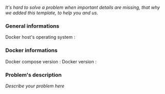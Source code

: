 *It's hard to solve a problem when important details are missing, that why we added this template, to help you and us.*

### General informations
Docker host's operating system : 

### Docker informations
Docker compose version :
Docker version : 

### Problem's description
*Describe your problem here*


